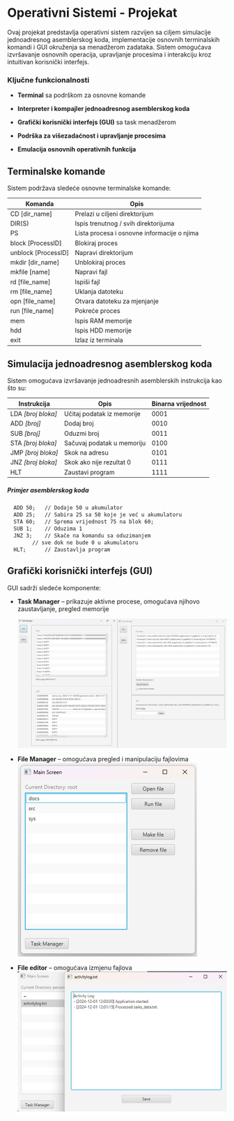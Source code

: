 # Operativni Sistemi - Projekat
Ovaj projekat predstavlja operativni sistem razvijen sa ciljem simulacije jednoadresnog asemblerskog koda, implementacije osnovnih terminalskih komandi i GUI okruženja sa menadžerom zadataka. Sistem omogućava izvršavanje osnovnih operacija, upravljanje procesima i interakciju kroz intuitivan korisnički interfejs.

### Ključne funkcionalnosti

-   **Terminal** sa podrškom za osnovne komande
    
-   **Interpreter i kompajler jednoadresnog asemblerskog koda**
    
-   **Grafički korisnički interfejs (GUI)** sa task menadžerom
    
-   **Podrška za višezadaćnost i upravljanje procesima**
    
-   **Emulacija osnovnih operativnih funkcija**

## Terminalske komande

Sistem podržava sledeće osnovne terminalske komande:

|Komanda                |Opis                          
|----------------|-------------------------------
|CD [dir_name] | Prelazi u ciljeni direktorijum           
|DIR(S) | Ispis trenutnog / svih direktorijuma            
|PS         |Lista procesa i osnovne informacije o njima
|block [ProcessID]        |Blokiraj proces
|unblock [ProcessID]        |Napravi direktorijum
|mkdir [dir_name]        |Unblokiraj proces
|mkfile [name]        |Napravi fajl
|rd [file_name]        |Ispiši fajl
|rm [file_name]        |Uklanja datoteku
|opn [file_name]       |Otvara datoteku za mjenjanje
|run [file_name]        |Pokreće proces
|mem        |Ispis RAM memorije
|hdd         |Ispis HDD memorije
|exit         |Izlaz iz terminala

## Simulacija jednoadresnog asemblerskog koda

Sistem omogućava izvršavanje jednoadresnih asemblerskih instrukcija kao što su:

|Instrukcija| Opis | Binarna vrijednost|                          
|----------------|-------------------------------| ------|
|LDA  *[broj bloka]*| Učitaj podatak iz memorije | 0001        |
|ADD *[broj]*| Dodaj broj  |          0010|
|SUB *[broj]*|Oduzmi broj | 0011|
|STA *[broj bloka]*       |Sačuvaj podatak u memoriju|0100 |
|JMP *[broj bloka]*        | Skok na adresu | 0101|
|JNZ *[broj bloka]*    | Skok ako nije rezultat 0 |0111|
|HLT        | Zaustavi program |1111|



##### *Primjer asemblerskog koda*
```
  ADD 50; 	// Dodaje 50 u akumulator 
  ADD 25;	// Sabira 25 sa 50 koje je već u akumulatoru
  STA 60;	// Sprema vrijednost 75 na blok 60;
  SUB 1;	// Oduzima 1
  JNZ 3;	// Skače na komandu sa oduzimanjem 
		// sve dok ne bude 0 u akumulatoru
  HLT;		// Zaustavlja program
```
## Grafički korisnički interfejs (GUI)

GUI sadrži sledeće komponente:

-   **Task Manager** – prikazuje aktivne procese, omogućava njihovo zaustavljanje, pregled memorije

	![Task manager](TASKMNG.png "Task manager")

    
-   **File Manager** – omogućava pregled i manipulaciju fajlovima
![File manager](START.png "File manager")
    
-   **File editor** – omogućava izmjenu fajlova
![File editor](FILEEDITOR.png "File editor")
